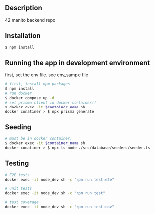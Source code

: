## Description

42 manito backend repo

## Installation

```bash
$ npm install
```

## Running the app in development environment
first, set the env file. see env_sample file

```bash
# first, install npm packages
$ npm install
# run docker
$ docker compose up -d
# set prisma client in docker container!!
$ docker exec -it $container_name sh
docker conatiner > $ npx prisma generate
```

## Seeding
```bash
# must be in docker container.
$ docker exec -it $container_name sh
docker conatiner > $ npx ts-node ./src/database/seeders/seeder.ts
```

## Testing

```bash
# E2E tests
docker exec -it node_dev sh -c "npm run test:e2e"

# unit tests
docker exec -it node_dev sh -c "npm run test"

# test coverage
docker exec -it node_dev sh -c "npm run test:cov"
```